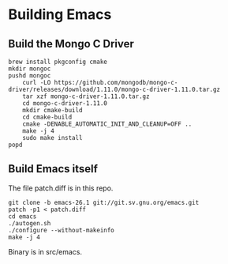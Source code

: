 # Building Emacs

## Build the Mongo C Driver

    brew install pkgconfig cmake
    mkdir mongoc
    pushd mongoc
        curl -LO https://github.com/mongodb/mongo-c-driver/releases/download/1.11.0/mongo-c-driver-1.11.0.tar.gz
        tar xzf mongo-c-driver-1.11.0.tar.gz
        cd mongo-c-driver-1.11.0
        mkdir cmake-build
        cd cmake-build
        cmake -DENABLE_AUTOMATIC_INIT_AND_CLEANUP=OFF ..
        make -j 4
        sudo make install
    popd

## Build Emacs itself

The file patch.diff is in this repo.

    git clone -b emacs-26.1 git://git.sv.gnu.org/emacs.git
    patch -p1 < patch.diff
    cd emacs
    ./autogen.sh
    ./configure --without-makeinfo
    make -j 4

Binary is in src/emacs.
